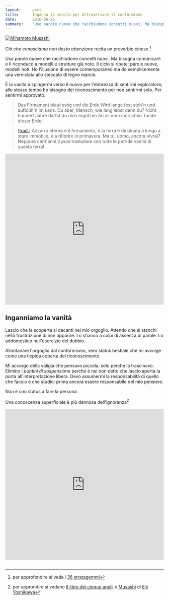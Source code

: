 ```yaml
---
layout:     post
title:      Inganna la vanità per attraversare il conformismo
date:       2016-06-26
summary:    'Uso parole nuove che racchiudono concetti nuovi. Ma bisogna comunicarli e si riconducono a modelli e strutture già note. Il ciclo si ripete: parole nuove, modelli noti.'
---
```


[![Mihamoto Musashi](https://upload.wikimedia.org/wikipedia/commons/2/20/Musashi_ts_pic.jpg)](https://upload.wikimedia.org/wikipedia/commons/2/20/Musashi_ts_pic.jpg)

*Ciò che conosciamo non desta attenzione* recita un proverbio cinese.[^1]

Uso parole nuove che racchiudono concetti nuovi. Ma bisogna comunicarli e li riconduco a modelli e strutture già note. Il ciclo si ripete: parole nuove, modelli noti. Ho l'illusione di essere contemporaneo ma do semplicemente una verniciata allo steccato di legno marcio.

È la vanità a spingermi verso il nuovo per l'ebbrezza di sentirmi esploratore; allo stesso tempo ho bisogno del riconoscimento per non sentirmi solo. Per sentirmi approvato.

> Das Firmament blaut ewig und die Erde
Wird lange fest steh'n und aufblüh'n im Lenz.
Du aber, Mensch, wie lang lebst denn du?
Nicht hundert Jahre darfst du dich ergötzen
An all dem morschen Tande dieser Erde!

> [[trad.](http://www.flaminioonline.it/Guide/Mahler/Mahler-vonderErde-testo.html)] Azzurro eterno è il firmamento, e la terra
è destinata a lungo a stare immobile, e a rifiorire in primavera.
Ma tu, uomo, ancora vivrai?
Neppure cent'anni ti puoi trastullare
con tutte le putride vanità di questa terra!

<iframe width="100%" height="480" src="https://www.youtube.com/embed/X2KWW2jY50A" frameborder="0" allowfullscreen></iframe>

## Inganniamo la vanità

Lascio che la scoperta si decanti nel mio orgoglio. Attendo che si stanchi nella frustrazione di non apparire. Lo sfianco a colpi di assenza di parole. Lo addomestico nell'esercizio del dubbio.

Allontanare l'orgoglio dal conformismo, vero status bestiale che mi avvolge come una tiepida coperta del riconoscimento.

Mi accorgo della valigia che pensavo piccola, solo perché la trascinavo. Elimino i *puntini di sospensione* perché è nel non detto che lascio aperta la porta all'interpretazione libera. Devo assumermi la responsabilità di quello che faccio e che studio: prima ancora essere responsabile del mio pensiero.

Non è uno status a fare la persona.

Una conoscenza superficiale è più dannosa dell'ignoranza[^2]


<iframe width="100%" height="480" src="https://www.youtube.com/embed/1em_I2yPpeo" frameborder="0" allowfullscreen></iframe>

<br>
<br>

[^1]: per approfondire si veda i [36 stratagemmi](https://it.wikipedia.org/wiki/Trentasei_stratagemmi)
[^2]: per approndire si vedano [Il libro dei cinque anelli](https://it.wikipedia.org/wiki/Il_libro_dei_cinque_anelli) e [Musashi](https://it.wikipedia.org/wiki/Musashi) di [Eiji Yoshikawa](https://it.wikipedia.org/wiki/Eiji_Yoshikawa)
